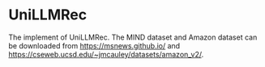 # UniLLMRec
The implement of UniLLMRec.
The MIND dataset and Amazon dataset can be downloaded from https://msnews.github.io/ and https://cseweb.ucsd.edu/~jmcauley/datasets/amazon_v2/.
